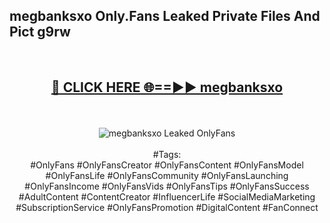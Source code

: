 <h2>megbanksxo Only.Fans Leaked Private Files And Pict g9rw</h2>
<br>
<div align="center">
<h2><a href="https://mediafiles.top/megbanksxo" rel="nofollow">🔴 CLICK HERE 🌐==►► megbanksxo</a></h2>
<br>
<br>
<a href="https://mediafiles.top/megbanksxo" rel="nofollow" data-target="animated-image.originalLink"><img src="https://i.ibb.co.com/WyWwxjT/player-gif2.gif" alt="megbanksxo Leaked OnlyFans" style="max-width: 100%; display: inline-block;" data-target="animated-image.originalImage"></a>
<br><br>
#Tags:
<br>
#OnlyFans #OnlyFansCreator #OnlyFansContent #OnlyFansModel #OnlyFansLife #OnlyFansCommunity #OnlyFansLaunching #OnlyFansIncome #OnlyFansVids #OnlyFansTips #OnlyFansSuccess #AdultContent #ContentCreator #InfluencerLife #SocialMediaMarketing #SubscriptionService #OnlyFansPromotion #DigitalContent #FanConnect
</div>
<br>